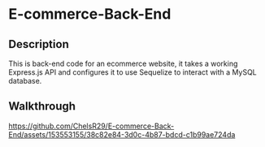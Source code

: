 # E-commerce-Back-End

## Description

This is back-end code for an ecommerce website, it takes a working Express.js API and configures it to use Sequelize to interact with a MySQL database.

## Walkthrough

https://github.com/ChelsR29/E-commerce-Back-End/assets/153553155/38c82e84-3d0c-4b87-bdcd-c1b99ae724da